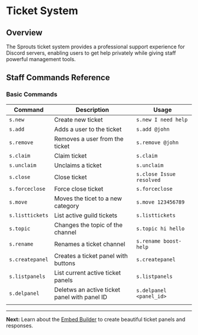 # Ticket System

## Overview

The Sprouts ticket system provides a professional support experience for Discord servers, enabling users to get help privately while giving staff powerful management tools.

## Staff Commands Reference

### Basic Commands

| Command         | Description                                  | Usage                    |
| --------------- | -------------------------------------------- | ------------------------ |
| `s.new`         | Create new ticket                            | `s.new I need help`      |
| `s.add`         | Adds a user to the ticket                    | `s.add @john`            |
| `s.remove`      | Removes a user from the ticket               | `s.remove @john`         |
| `s.claim`       | Claim ticket                                 | `s.claim`                |
| `s.unclaim`     | Unclaims a ticket                            | `s.unclaim`              |
| `s.close`       | Close ticket                                 | `s.close Issue resolved` |
| `s.forceclose`  | Force close ticket                           | `s.forceclose`           |
| `s.move`        | Moves the ticet to a new category            | `s.move 123456789`       |
| `s.listtickets` | List active guild tickets                    | `s.listtickets`          |
| `s.topic`       | Changes the topic of the channel             | `s.topic hi hello`       |
| `s.rename`      | Renames a ticket channel                     | `s.rename boost-help`    |
| `s.createpanel` | Creates a ticket panel with buttons          | `s.createpanel`          |
| `s.listpanels`  | List current active ticket panels            | `s.listpanels`           |
| `s.delpanel`    | Deletws an active ticket panel with panel ID | `s.delpanel <panel_id>`  |
|                 |                                              |                          |

***

**Next:** Learn about the [Embed Builder](embed-builder.md) to create beautiful ticket panels and responses.
